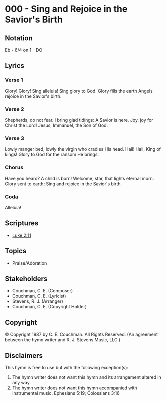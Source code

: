# 000 - Sing and Rejoice in the Savior's Birth

## Notation

Eb - 6/4 on 1 - DO

## Lyrics

### Verse 1

Glory! Glory! Sing alleluia! Sing glory to God. Glory fills the earth Angels rejoice in the Savior's birth.

### Verse 2

Shepherds, do not fear. I bring glad tidings: A Savior is here. Joy, joy for Christ the Lord! Jesus, Immanuel, the Son of God.

### Verse 3

Lowly manger bed, lowly the virgin who cradles His head. Hail! Hail, King of kings! Glory to God for the ransom He brings.

### Chorus

Have you heard? A child is born! Welcome, star, that lights eternal morn. Glory sent to earth; Sing and rejoice in the Savior's birth.

### Coda

Alleluia!


## Scriptures

- [Luke 2:11](https://www.biblegateway.com/passage/?search=Luke%202%3A11)

## Topics

- Praise/Adoration

## Stakeholders

- Couchman, C. E. (Composer)
- Couchman, C. E. (Lyricist)
- Stevens, R. J. (Arranger)
- Couchman, C. E. (Copyright Holder)

## Copyright

© Copyright 1987 by C. E. Couchman. All Rights Reserved.
(An agreement between the hymn writer and R. J. Stevens Music, LLC.)

## Disclaimers

This hymn is free to use but with the following exception(s):
1. The hymn writer does not want this hymn and its arrangement altered in any way.
2. The hymn writer does not want this hymn accompanied with instrumental music.
Ephesians 5:19; Colossians 3:16

